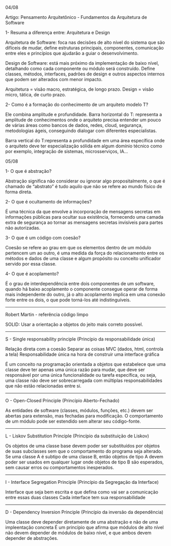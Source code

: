04/08

Artigo: Pensamento Arquitetônico - Fundamentos da Arquitetura de Software

1- Resuma a diferença entre: Arquitetura e Design

Arquitetura de Software: foca nas decisões de alto nível do sistema que são difíceis de mudar, define estruturas principais, componentes, 
comunicação entre eles e princípios que ajudarão a guiar o desenvolvimento. 

Design de Software: está mais próximo da implementação de baixo nível, detalhando como cada componente ou módulo será construído. 
Define classes, métodos, interfaces, padrões de design e outros aspectos internos que podem ser alterados com menor impacto.

Arquitetura = visão macro, estratégica, de longo prazo.
Design = visão micro, tática, de curto prazo.


2- Como é a formação do conhecimento de um arquiteto modelo T?

Ele combina amplitude e profundidade.
Barra horizontal do T: representa a amplitude de conhecimentos onde o arquiteto precisa entender um pouco de várias áreas 
como bancos de dados, redes, cloud, segurança, metodologias ágeis, conseguindo dialogar com diferentes especialistas.

Barra vertical do T:representa a profundidade em uma área específica onde o arquiteto deve ter especialização sólida em algum domínio técnico 
como por exemplo, integração de sistemas, microsserviços, IA...


05/08

1- O que é abstração?

Abstração significa não considerar ou ignorar algo propositalmente, o que é chamado de “abstrato” é tudo aquilo que não se refere ao mundo físico de forma direta.

2- O que é ocultamento de informações?

É uma técnica da que envolve a incorporação de mensagens secretas em informações públicas para ocultar sua existência, fornecendo uma camada extra de segurança ao tornar as mensagens secretas invisíveis para partes não autorizadas.

3- O que é um código com coesão?

Coesão se refere ao grau em que os elementos dentro de um módulo pertencem um ao outro, é uma medida da força do relacionamento entre os métodos e dados de uma classe e algum propósito ou conceito unificador servido por essa classe.

4- O que é acoplamento?

É o grau de interdependência entre dois componentes de um software, quando há baixo acoplamento o componente consegue operar de forma mais independente do outro, já o alto acoplamento implica em uma conexão forte entre os dois, o que pode torná-los até indistinguíveis.

---------------------------------------------------------------------------------------------------------------------------------------------------------------------------------------------------------------------------------------------------

Robert Martin - referência código limpo

SOLID: Usar a orientação a objetos do jeito mais correto possível.

-----------------------------------------------------------------------------------
S - Single responsability principle (Princípio da responsabilidade única) 

Relação direta com a coesão
Separar as coisas
MVC (dados, html, controla a tela)
Responsabilidade única na hora de construir uma interface gráfica

É um conceito na programação orientada a objetos que estabelece que uma classe deve ter apenas uma única razão para mudar, que deve ser responsável por uma única funcionalidade ou tarefa específica, ou seja,
uma classe não deve ser sobrecarregada com múltiplas responsabilidades que não estão relacionadas entre si.

------------------------------------------------------------------------------------
O - Open-Closed Principle (Princípio Aberto-Fechado) 

As entidades de software (classes, módulos, funções, etc.) devem ser abertas para extensão, mas fechadas para modificação. 
O comportamento de um módulo pode ser estendido sem alterar seu código-fonte. 

------------------------------------------------------------------------------------
L - Liskov Substitution Principle (Princípio da substituição de Liskov) 

Os objetos de uma classe base devem poder ser substituídos por objetos de suas subclasses sem que o comportamento do programa seja alterado. 
Se uma classe A é subtipo de uma classe B, então objetos de tipo A devem poder ser usados em qualquer lugar onde objetos de tipo B são esperados, sem causar erros ou comportamentos inesperados. 

------------------------------------------------------------------------------------
I - Interface Segregation Principle (Princípio da Segregação da Interface) 

Interface que seja bem escrita e que defina como vai ser a comunicação entre essas duas classes
Cada interface tem sua responsabilidade


------------------------------------------------------------------------------------
D - Dependency Inversion Principle (Princípio da inversão da dependência) 

Uma classe deve depender diretamente de uma abstração e não de uma impleentação concreta
É um princípio que afirma que módulos de alto nível não devem depender de módulos de baixo nível, e que ambos devem depender de abstrações. 
